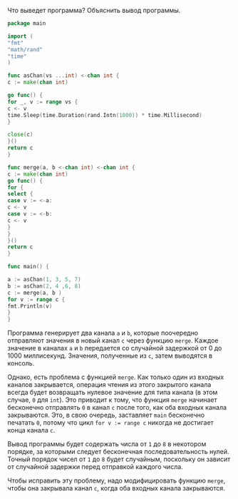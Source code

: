 Что выведет программа? Объяснить вывод программы.

```go
package main

import (
"fmt"
"math/rand"
"time"
)

func asChan(vs ...int) <-chan int {
c := make(chan int)

go func() {
for _, v := range vs {
c <- v
time.Sleep(time.Duration(rand.Intn(1000)) * time.Millisecond)
}

close(c)
}()
return c
}

func merge(a, b <-chan int) <-chan int {
c := make(chan int)
go func() {
for {
select {
case v := <-a:
c <- v
case v := <-b:
c <- v
}
}
}()
return c
}

func main() {

a := asChan(1, 3, 5, 7)
b := asChan(2, 4 ,6, 8)
c := merge(a, b )
for v := range c {
fmt.Println(v)
}
}
```
Программа генерирует два канала `a` и `b`, которые поочередно отправляют значения
в новый канал `c` через функцию `merge`. Каждое значение в каналах `a` и `b` передается
со случайной задержкой от 0 до 1000 миллисекунд. Значения, полученные из `c`,
затем выводятся в консоль.

Однако, есть проблема с функцией `merge`. Как только один из входных каналов закрывается,
операция чтения из этого закрытого канала всегда будет возвращать нулевое значение для
типа канала (в этом случае, `0` для `int`). Это приводит к тому, что функция `merge`
начинает бесконечно отправлять `0` в канал `c` после того, как оба входных канала
закрываются. Это, в свою очередь, заставляет `main` бесконечно печатать `0`,
потому что цикл `for v := range c` никогда не достигает конца канала `c`.

Вывод программы будет содержать числа от `1` до `8` в некотором порядке,
за которыми следует бесконечная последовательность нулей.
Точный порядок чисел от `1` до `8` будет случайным, поскольку он зависит от
случайной задержки перед отправкой каждого числа.

Чтобы исправить эту проблему, надо модифицировать функцию `merge`,
чтобы она закрывала канал `c`, когда оба входных канала закрываются.